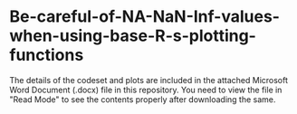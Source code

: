 # Be-careful-of-NA-NaN-Inf-values-when-using-base-R-s-plotting-functions

The details of the codeset and plots are included in the attached Microsoft Word Document (.docx) file in this repository. 
You need to view the file in "Read Mode" to see the contents properly after downloading the same.
